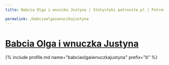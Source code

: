 ```yaml
---
title: Babcia Olga i wnuczka Justyna | Statystyki patronite.pl | Patromierz

permalink: /babciaolgaiwnuczkajustyna
---
```


# [Babcia Olga i wnuczka Justyna](https://patronite.pl/babciaolgaiwnuczkajustyna)

{% include profile.md name="babciaolgaiwnuczkajustyna" prefix="b" %}
